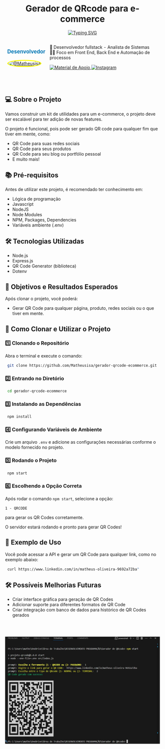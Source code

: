 <!--START_SECTION:header-->
<div align="center">
  <p align="center">
    <h1>Gerador de QRcode para e-commerce</h1>
  </p>
</div>
<!--END_SECTION:header-->

<p align="center">
  <a href="https://git.io/typing-svg">
            <img src="https://readme-typing-svg.demolab.com/?lines=OLA!+Me+chamo+Matheus;Sou+desenvolvedor+Full+Stack" alt="Typing SVG">
  </a>
</p>

<!--  -->
<table align="center">
<thead>
  <tr>
    <td>
        <p align="center" style="font-size: 1.2em; color: #0077B5;">
          <strong>Desenvolvedor</strong>
        </p>
        <a href="https://github.com/Matheusisa">
        <img src="https://avatars.githubusercontent.com/u/163449632?v=4" alt="@Matheusisa"width="100" height="100" style="border-radius: 50%;border: 3px solid yellow;"><br>
      </a>
    </td>
    <td colspan="3">
    <p>
     🌟 Desenvolvedor fullstack - Analista de Sistemas
      <br/>
    👨‍💻 Foco em Front End, Back End e Automação de processos
    </p>
      <a
      href="https://www.linkedin.com/in/matheus-oliveira-9692a72ba"
      align="center">
           <img
            align="center"
            alt="Material de Apoio"
            src="https://img.shields.io/badge/LinkedIn-0077B5?style=for-the-badge&logo=linkedin&logoColor=white"
            >
        </a>
        <a href="https://www.instagram.com/matheus_dev_fullstack?igsh=dXFnY2tiODdyYnd3&utm_source=qr" target="_blank">
            <img
              align="center"
              alt="Instagram"
              src="https://img.shields.io/badge/Instagram-E4405F?style=for-the-badge&logo=instagram&logoColor=white"
            >
        </a>
    </td>
  </tr>
</thead>
</table>
<!--  -->

<br/>
<br/>

## 💻 Sobre o Projeto

Vamos construir um kit de utilidades para um e-commerce, o projeto deve ser escalável para ter adição de novas features.

O projeto é funcional, pois pode ser gerado QR code para qualquer fim que tiver em mente, como:
- QR Code para suas redes sociais
- QR Code para seus produtos
- QR Code para seu blog ou portfólio pessoal
- E muito mais!

## 📚 Pré-requisitos

Antes de utilizar este projeto, é recomendado ter conhecimento em:
- Lógica de programação
- Javascript
- NodeJS
- Node Modules
- NPM, Packages, Dependencies
- Variáveis ambiente (.env)

## 🛠️ Tecnologias Utilizadas

- Node.js
- Express.js
- QR Code Generator (biblioteca)
- Dotenv

## 🎯 Objetivos e Resultados Esperados

Após clonar o projeto, você poderá:
- Gerar QR Code para qualquer página, produto, redes sociais ou o que tiver em mente.

## 🚀 Como Clonar e Utilizar o Projeto

### 1️⃣ Clonando o Repositório

Abra o terminal e execute o comando:
```sh
 git clone https://github.com/Matheusisa/gerador-qrcode-ecommerce.git
```

### 2️⃣ Entrando no Diretório
```sh
 cd gerador-qrcode-ecommerce
```

### 3️⃣ Instalando as Dependências
```sh
 npm install
```

### 4️⃣ Configurando Variáveis de Ambiente
Crie um arquivo `.env` e adicione as configurações necessárias conforme o modelo fornecido no projeto.

### 5️⃣ Rodando o Projeto
```sh
 npm start
```

### 6️⃣ Escolhendo a Opção Correta
Após rodar o comando `npm start`, selecione a opção:
```
1 - QRCODE
```
para gerar os QR Codes corretamente.

O servidor estará rodando e pronto para gerar QR Codes!

## 📸 Exemplo de Uso

Você pode acessar a API e gerar um QR Code para qualquer link, como no exemplo abaixo:
```sh
 curl https://www.linkedin.com/in/matheus-oliveira-9692a72ba"
```

## 🛠️ Possíveis Melhorias Futuras
- Criar interface gráfica para geração de QR Codes
- Adicionar suporte para diferentes formatos de QR Code
- Criar integração com banco de dados para histórico de QR Codes gerados

<!--START_SECTION:footer-->

<br />
<br />

<p align="center">
  <a href="https://www.linkedin.com/in/matheus-oliveira-9692a72ba" target="_blank">
    <img align="center" src="src\img\img_qrcode.jpg" alt="Resultado no terminal do projeto"/>
  </a>
</p>

